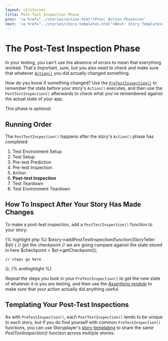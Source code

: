 ```yaml
---
layout: v1/stories
title: Post-Test Inspection Phase
prev: '<a href="../stories/action.html">Prev: Action Phase</a>'
next: '<a href="../stories/story-templates.html">Next: Story Templates</a>'
---
```


# The Post-Test Inspection Phase

In your testing, you can't use the absence of errors to mean that everything worked.  That's important, sure, but you also need to check and make sure that whatever [`Action()`](action.html) you did actually changed something.

How do you know if something changed?  Use the [`PreTestInspection()`](pre-test-inspection.html) to remember the state before your story's `Action()` executes, and then use the `PostTestInspection()` afterwards to check what you've remembered against the actual state of your app.

This phase is *optional*.

## Running Order

The `PostTestInspection()` happens after the story's `Action()` phase has completed:

1. Test Environment Setup
1. Test Setup
1. Pre-test Prediction
1. Pre-test Inspection
1. Action
1. __Post-test Inspection__
1. Test Teardown
1. Test Environment Teardown

## How To Inspect After Your Story Has Made Changes

To make a post-test inspection, add a `PostTestInspection()` function to your story:

{% highlight php %}
$story->addPostTestInspection(function(StoryTeller $st) {
	// get the checkpoint
	// we are going compare against the state stored in here
	$checkpoint = $st->getCheckpoint();

	// steps go here
});
{% endhighlight %}

Repeat the steps you took in your `PreTestInspection()` to get the new state of whatever it is you are testing, and then use the _[Assertions module](../modules/Assertions/index.html)_ to make sure that your action actually did anything useful.

## Templating Your Post-Test Inspections

As with `PreTestInspection()`, each `PostTestInspection()` tends to be unique to each story, but if you do find yourself with common `PreTestInspection()` functions, you can use Storyplayer's [story templating](story-templates.html) to share the same _PostTestInspection()_ function across multiple stories.